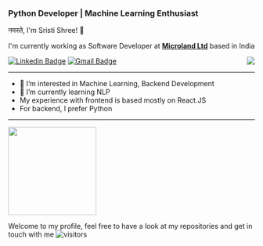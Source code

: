 ### Python Developer | Machine Learning Enthusiast
नमस्ते, I'm Sristi Shree! 🙏   

<p>I'm currently working as Software Developer at <strong><a href="https://www.microland.com/">Microland Ltd</a></strong> based in India</p>
<img align="right" src="https://miro.medium.com/max/640/1*ZS7xxm9jkGIcRnH3QKs02g.gif" />


[![Linkedin Badge](https://img.shields.io/badge/-sristishree-blue?style=flat-square&logo=Linkedin&logoColor=white&link=https://www.linkedin.com/in/sristishree/)](https://www.linkedin.com/in/sristishree/)
[![Gmail Badge](https://img.shields.io/badge/-enggsristi@gmail.com-c14438?style=flat-square&logo=Gmail&logoColor=white&link=mailto:enggsristi@gmail.com)](mailto:enggsristi@gmail.com)

---

- 👀 I’m interested in Machine Learning, Backend Development 
- 🌱 I’m currently learning NLP
- My experience with frontend is based mostly on React.JS
- For backend, I prefer Python

---

<img height="180em" src="https://github-readme-stats.vercel.app/api?username=sristishree&show_icons=true&hide_border=true&&count_private=true&include_all_commits=true" />

Welcome to my profile, feel free to have a look at my repositories and get in touch with me
![visitors](https://visitor-badge.glitch.me/badge?page_id=page.id)





<!---
sristishree/sristishree is a ✨ special ✨ repository because its `README.md` (this file) appears on your GitHub profile.
You can click the Preview link to take a look at your changes.
--->
